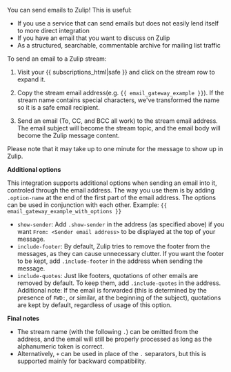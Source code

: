 You can send emails to Zulip! This is useful:

* If you use a service that can send emails but does not easily lend
  itself to more direct integration
* If you have an email that you want to discuss on Zulip
* As a structured, searchable, commentable archive for mailing list
  traffic

To send an email to a Zulip stream:

1. Visit your {{ subscriptions_html|safe }} and click on the stream
   row to expand it.

2. Copy the stream email address(e.g. `{{ email_gateway_example }}`).
   If the stream name contains special characters, we've transformed
   the name so it is a safe email recipient.

3. Send an email (To, CC, and BCC all work) to the stream email address.
   The email subject will become the stream topic, and the email
   body will become the Zulip message content.

Please note that it may take up to one minute for the message to show
up in Zulip.

**Additional options**

This integration supports additional options when sending an email into it,
controled through the email address. The way you use them is by adding
`.option-name` at the end of the first part of the email address.
The options can be used in conjunction with each other.
Example: `{{ email_gateway_example_with_options }}`

* `show-sender`: Add `.show-sender` in the address (as specified above)
  if you want `From: <Sender email address>` to be displayed at the top
  of your message.
* `include-footer`: By default, Zulip tries to remove the footer from the messages,
  as they can cause unnecessary clutter. If you want the footer to be kept,
  add `.include-footer` in the address when sending the message.
* `include-quotes`: Just like footers, quotations of other emails are removed by default.
  To keep them, add `.include-quotes` in the address.
  Additional note: If the email is forwarded (this is determined by the presence of `FWD:`,
  or similar, at the beginning of the subject), quotations are kept by default,
  regardless of usage of this option.

**Final notes**

* The stream name (with the following `.`) can be omitted from the address,
  and the email will still be properly processed as long as the alphanumeric token
  is correct.
* Alternatively, `+` can be used in place of the `.` separators, but this is supported
  mainly for backward compatibility.
